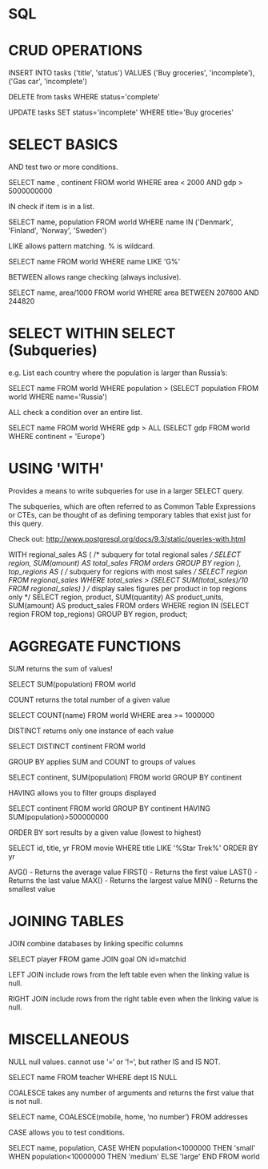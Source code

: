 # SQL

CRUD OPERATIONS
===============

INSERT INTO tasks ('title', 'status')
VALUES ('Buy groceries', 'incomplete'), ('Gas car', 'incomplete')

DELETE from tasks
WHERE status='complete'

UPDATE tasks SET status='incomplete'
WHERE title='Buy groceries'


SELECT BASICS
=============

AND		test two or more conditions.

SELECT name , continent FROM world
WHERE area < 2000
AND gdp > 5000000000



IN 		check if item is in a list.

SELECT name, population FROM world
WHERE name IN ('Denmark', 'Finland', 'Norway', 'Sweden')



LIKE		allows pattern matching. % is wildcard.

SELECT name FROM world
WHERE name LIKE 'G%'



BETWEEN		allows range checking (always inclusive).

SELECT name, area/1000 FROM world
WHERE area BETWEEN 207600 AND 244820



SELECT WITHIN SELECT (Subqueries)
=================================

e.g. List each country where the population is larger than Russia’s:

SELECT name FROM world
WHERE population >
(SELECT population FROM world WHERE name='Russia')



ALL		check a condition over an entire list.

SELECT name FROM world
WHERE gdp >
ALL (SELECT gdp FROM world WHERE continent = 'Europe')



USING 'WITH'
============

Provides a means to write subqueries for use in a larger SELECT query.

The subqueries, which are often referred to as Common Table Expressions or CTEs, can be thought of as defining temporary tables that exist just for this query.

Check out: http://www.postgresql.org/docs/9.3/static/queries-with.html

WITH regional_sales AS (
  /* subquery for total regional sales */
  SELECT region, SUM(amount) AS total_sales
  FROM orders
  GROUP BY region
),
top_regions AS (
  /* subquery for regions with most sales */
  SELECT region
  FROM regional_sales
  WHERE total_sales > (SELECT SUM(total_sales)/10 FROM regional_sales)
)
/* display sales figures per product in top regions only */
SELECT region,
       product,
       SUM(quantity) AS product_units,
       SUM(amount) AS product_sales
FROM orders
WHERE region IN (SELECT region FROM top_regions)
GROUP BY region, product;



AGGREGATE FUNCTIONS
===================

SUM		returns the sum of values!

SELECT SUM(population)
FROM world



COUNT		returns the total number of a given value

SELECT COUNT(name) FROM world
WHERE area >= 1000000



DISTINCT	returns only one instance of each value

SELECT DISTINCT continent FROM world



GROUP BY 	applies SUM and COUNT to groups of values

SELECT continent, SUM(population) FROM world
GROUP BY continent



HAVING		allows you to filter groups displayed

SELECT continent FROM world
GROUP BY continent
HAVING SUM(population)>500000000



ORDER BY	sort results by a given value (lowest to highest)

SELECT id, title, yr
FROM movie
WHERE title LIKE '%Star Trek%'
ORDER BY yr



AVG() - Returns the average value
FIRST() - Returns the first value
LAST() - Returns the last value
MAX() - Returns the largest value
MIN() - Returns the smallest value



JOINING TABLES
==============

JOIN		combine databases by linking specific columns

SELECT player
FROM game JOIN goal ON id=matchid

LEFT JOIN include rows from the left table even when the linking value is null.

RIGHT JOIN  include rows from the right table even when the linking value is null.



MISCELLANEOUS
=============

NULL		null values. cannot use ‘=‘ or ‘!=‘, but rather IS and IS NOT.

SELECT name
FROM teacher
WHERE dept IS NULL

COALESCE	takes any number of arguments and returns the first value that is not null.

SELECT name, COALESCE(mobile, home, ‘no number’)
FROM addresses


CASE		allows you to test conditions.

SELECT name, population,
       CASE WHEN population<1000000
            THEN 'small'
            WHEN population<10000000
            THEN 'medium'
            ELSE 'large'
       END
FROM world

